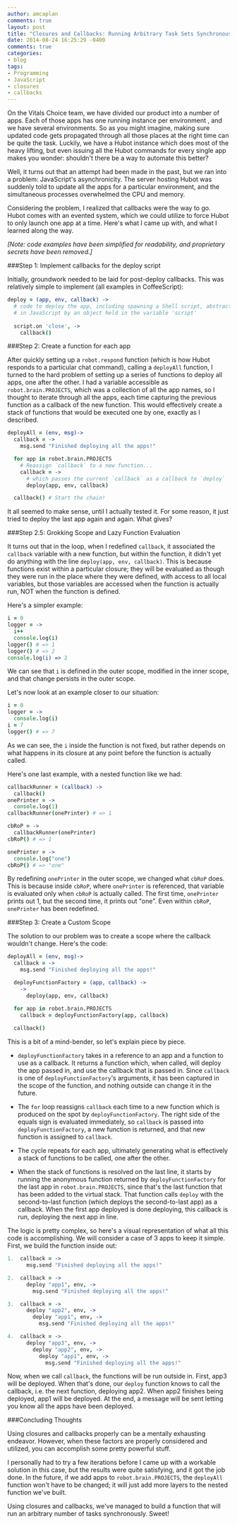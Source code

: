 ```yaml
---
author: amcaplan
comments: true
layout: post
title: "Closures and Callbacks: Running Arbitrary Task Sets Synchronously in JavaScript"
date: 2014-08-24 16:25:29 -0400
comments: true
categories:
- blog
tags:
- Programming
- JavaScript
- closures
- callbacks
---
```


On the Vitals Choice team, we have divided our product into a number of apps.
Each of those apps has one running instance per environment , and we have
several environments.  So as you might imagine, making sure updated code
gets propagated through all those places at the right time can be quite
the task.  Luckily, we have a Hubot instance which does most of the heavy
lifting, but even issuing all the Hubot commands for every single app makes you
wonder: shouldn't there be a way to automate this better?

Well, it turns out that an attempt had been made in the past, but we ran into
a problem: JavaScript's asynchronicity.  The server hosting Hubot was suddenly
told to update all the apps for a particular environment, and the simultaneous
processes overwhelmed the CPU and memory.

Considering the problem, I realized that callbacks were the way to go.  Hubot
comes with an evented system, which we could utilize to force Hubot to only
launch one app at a time.  Here's what I came up with, and what I learned along
the way.

<!-- more -->

*[Note: code examples have been simplified for readability, and proprietary
secrets have been removed.]*

###Step 1: Implement callbacks for the deploy script

Initially, groundwork needed to be laid for post-deploy callbacks.  This was
relatively simple to implement (all examples in CoffeeScript):
``` coffeescript
deploy = (app, env, callback) ->
  # code to deploy the app, including spawning a Shell script, abstracted
  # in JavaScript by an object held in the variable 'script'
  
  script.on 'close', ->
    callback()
```

###Step 2: Create a function for each app

After quickly setting up a `robot.respond` function (which is how Hubot
responds to a particular chat command), calling a `deployAll` function, I
turned to the hard problem of setting up a series of functions to deploy all
apps, one after the other.  I had a variable accessible as
`robot.brain.PROJECTS`, which was a collection of all the app names, so I
thought to iterate through all the apps, each time capturing the previous
function as a callback of the new function.  This would effectively create
a stack of functions that would be executed one by one, exactly as I described.

``` coffeescript
deployAll = (env, msg)->
  callback = ->
    msg.send "Finished deploying all the apps!"

  for app in robot.brain.PROJECTS
    # Reassign `callback` to a new function...
    callback = ->
      # which passes the current `callback` as a callback to `deploy`
      deploy(app, env, callback)

  callback() # Start the chain!
```

It all seemed to make sense, until I actually tested it.  For some reason,
it just tried to deploy the last app again and again.  What gives?

###Step 2.5: Grokking Scope and Lazy Function Evaluation

It turns out that in the loop, when I redefined `callback`, it associated the
`callback` variable with a new function, but within the function, it didn't
yet do anything with the line `deploy(app, env, callback)`.  This is because
functions exist within a particular closure; they will be evaluated as though
they were run in the place where they were defined, with access to all local
variables, but those variables are accessed when the function is actually run,
NOT when the function is defined.

Here's a simpler example:

``` coffeescript
i = 0
logger = ->
  i++
  console.log(i)
logger() # => 1
logger() # => 2
console.log(i) => 2
```

We can see that `i` is defined in the outer scope, modified in the inner scope,
and that change persists in the outer scope.

Let's now look at an example closer to our situation:

``` coffeescript
i = 0
logger = ->
  console.log(i)
i = 7
logger() # => 7
```

As we can see, the `i` inside the function is not fixed, but rather depends on
what happens in its closure at any point before the function is actually
called.

Here's one last example, with a nested function like we had:

``` coffeescript
callbackRunner = (callback) ->
  callback()
onePrinter = ->
  console.log(1)
callbackRunner(onePrinter) # => 1

cbRoP = ->
  callbackRunner(onePrinter)
cbRoP() # => 1

onePrinter = ->
  console.log("one")
cbRoP() # => "one"
```

By redefining `onePrinter` in the outer scope, we changed what `cbRoP` does.
This is because inside `cbRoP`, where `onePrinter` is referenced, that variable
is evaluated only when `cbRoP` is actually called.  The first time, `onePrinter`
prints out 1, but the second time, it prints out "one".  Even within `cbRoP`,
`onePrinter` has been redefined.

###Step 3: Create a Custom Scope

The solution to our problem was to create a scope where the callback wouldn't
change.  Here's the code:

``` coffeescript
deployAll = (env, msg)->
  callback = ->
    msg.send "Finished deploying all the apps!"

  deployFunctionFactory = (app, callback) ->
    ->
      deploy(app, env, callback)

  for app in robot.brain.PROJECTS
    callback = deployFunctionFactory(app, callback)
  
  callback()
```

This is a bit of a mind-bender, so let's explain piece by piece.

- `deployFunctionFactory` takes in a reference to an app and a function to
use as a callback.  It returns a function which, when called, will deploy
the app passed in, and use the callback that is passed in.  Since `callback`
is one of `deployFunctionFactory`'s arguments, it has been captured in the
scope of the function, and nothing outside can change it in the future.

- The `for` loop reassigns `callback` each time to a new function which is
produced on the spot by `deployFunctionFactory`.  The right side of the equals
sign is evaluated immediately, so `callback` is passed into
`deployFunctionFactory`, a new function is returned, and that new function is
assigned to `callback`.

- The cycle repeats for each app, ultimately generating what is effectively
a stack of functions to be called, one after the other.

- When the stack of functions is resolved on the last line, it starts by
running the anonymous function returned by `deployFunctionFactory` for the last
app in `robot.brain.PROJECTS`, since that's the last function that has been
added to the virtual stack.  That function calls `deploy` with the second-to-last
function (which deploys the second-to-last app) as a callback.  When the first
app deployed is done deploying, this callback is run, deploying the next app
in line.

The logic is pretty complex, so here's a visual representation of what all this
code is accomplishing.  We will consider a case of 3 apps to keep it simple.
First, we build the function inside out:

``` coffeescript
1.  callback = ->
      msg.send "Finished deploying all the apps!"

2.  callback = ->
      deploy "app1", env, ->
        msg.send "Finished deploying all the apps!"

3.  callback = ->
      deploy "app2", env, ->
        deploy "app1", env, ->
          msg.send "Finished deploying all the apps!"

4.  callback = ->
      deploy "app3", env, ->
        deploy "app2", env, ->
          deploy "app1", env, ->
            msg.send "Finished deploying all the apps!"
```

Now, when we call `callback`, the functions will be run outside in.  First,
app3 will be deployed.  When that's done, our `deploy` function knows to call
the callback, i.e. the next function, deploying app2.  When app2 finishes being
deployed, app1 will be deployed.  At the end, a message will be sent letting
you know all the apps have been deployed.

###Concluding Thoughts

Using closures and callbacks properly can be a mentally exhausting endeavor.
However, when these factors are properly considered and utilized, you can
accomplish some pretty powerful stuff.

I personally had to try a few iterations before I came up with a workable
solution in this case, but the results were quite satisfying, and it got the
job done.  In the future, if we add apps to `robot.brain.PROJECTS`, the
`deployAll` function won't have to be changed; it will just add more layers
to the nested function we've built.

Using closures and callbacks, we've managed to build a function that will run
an arbitrary number of tasks synchronously.  Sweet!